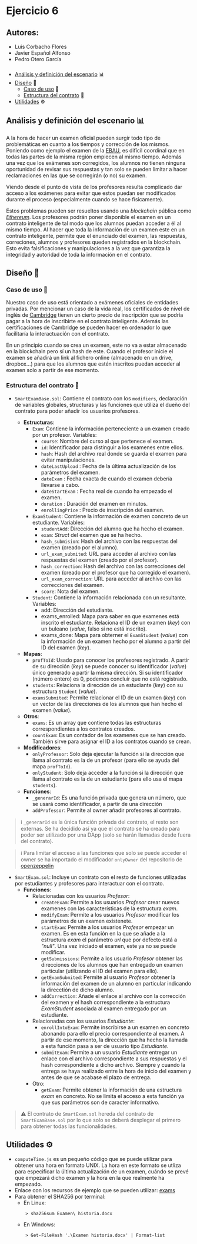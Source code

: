 # Ejercicio 6

## Autores:
* Luis Corbacho Flores
* Javier Español Alfonso
* Pedro Otero García

###
- [Análisis y definición del escenario](#id1) :bar_chart:
- [Diseño](#id2) :pencil:
    - [Caso de uso](#id2_1) :wrench:
    - [Estructura del contrato](#id2_2) :bookmark_tabs:
- [Utilidades](#id3) ⚙️
###

<div id="id1" />

## Análisis y definición del escenario :bar_chart:

A la hora de hacer un examen oficial pueden surgir todo tipo de problemáticas en cuanto a los tiempos y corrección de los mismos. Poniendo como ejemplo el examen de la [EBAU](https://ciug.gal/gal/abau), es difícil coordinal que en todas las partes de la misma región empiecen al mismo tiempo. Además una vez que los exámenes son corregidos, los alumnos no tienen ninguna oportunidad de revisar sus respuestas y tan solo se pueden limitar a hacer reclamaciones en las que se corregirán (o no) su examen.

Viendo desde el punto de vista de los profesores resulta complicado dar acceso a los exámenes para evitar que estos puedan ser modificados durante el proceso (especialmente cuando se hace físicamente). 

Estos problemas pueden ser resueltos usando una _blockchain_ pública como *[Ethereum](https://ethereum.org/en/)*. Los profesores podrán poner disponible el examen en un contrato inteligente de tal modo que los alumnos puedan acceder a él al mismo tiempo. Al hacer que toda la información de un examen este en un contrato inteligente, permite que el enunciado del examen, las respuestas, correciones, alumnos y profesores queden registrados en la blockchain. Esto evita falsificaciones y manipulaciones a la vez que garantiza la integridad y autoridad de toda la información en el contrato.

<div id="id2" />

## Diseño :pencil:

<div id="id2_1" />

### Caso de uso :wrench:

Nuestro caso de uso está orientado a exámenes oficiales de entidades privadas. Por mencionar un caso de la vida real, los certificados de nivel de inglés de [Cambridge](https://www.cambridgeenglish.org/exams-and-tests/) tienen un cierto precio de inscripción que se podría pagar a la hora de inscribirte en el contrato inteligente. Además las certificaciones de Cambridge se pueden hacer en ordenador lo que facilitaría la interactuación con el contrato.

En un principio cuando se crea un examen, este no va a estar almacenado en la blockchain pero sí un hash de este. Cuando el profesor inicie el examen se añadirá un link al fichero online (almacenado en un drive, dropbox...) para que los alumnos que estén inscritos puedan acceder al examen solo a partir de ese momento.

<div id="id2_2" />

### Estructura del contrato :bookmark_tabs:
* `SmartExamBase.sol`: Contiene el contrato con los `modifiers`, declaración de variables globales, structuras y las funciones que utiliza el dueño del contrato para poder añadir los usuarios profesores.

    * **Estructuras**:
        * `Exam`: Contiene la información perteneciente a un examen creado por un profesor. Variables:
            * `course`: Nombre del curso al que pertenece el examen.
            * `id`: Identificador para distinguir a los examenes entre ellos.
            * `hash`: Hash del archivo real donde se guarda el examen para evitar manipulaciones.
            * `dateLastUpload` : Fecha de la última actualización de los parámetros del examen.
            * `dateExam` : Fecha exacta de cuando el examen debería llevarse a cabo.
            * `dateStartExam` : Fecha real de cuando ha empezado el examen.
            * `duration` : Duración del examen en minutos.
            * `enrollingPrice` : Precio de inscripción del examen.
        * `ExamStudent`: Contiene la información de examen concreto de un estudiante. Variables:
            * ``studentAdd``: Dirección del alumno que ha hecho el examen.
            * ``exam``: _Struct_ del examen que se ha hecho.
            * ``hash_submision``: Hash del archivo con las respuestas del examen (creado por el alumno).
            * ``url_exam_submited``: URL para acceder al archivo con las respuestas del examen (creado por el profesor).
            * ``hash_correction``: Hash del archivo con las correcciones del examen (creado por el profesor que ha corregido el examen).
            * ``url_exam_correction``: URL para acceder al archivo con las correcciones del examen.
            * ``score``: Nota del examen.
        * `Student`: Contiene la información relacionada con un resultante. Variables:
            * add: Dirección del estudiante.
            * exams_enrolled: Mapa para saber en que examenes está inscrito el estudiante. Relaciona el ID de un examen (_key_) con un buleano (_value_, falso si no está inscrito).
            * exams_done: Mapa para obterner el `ExamStudent` (_value_) con la información de un examen hecho por el alumno a partir del ID del examen (_key_).
    * **Mapas**: 
        * `profToId`: Usado para conocer los profesores registrado. A partir de su dirección (_key_) se puede conocer su identificador (_value_) único generado a partir la misma dirección. Si su identificador (número entero) es 0, podemos concluir que no está registrado.
        * `students`: Relaciona la dirección de un estudiante (_key_) con su estructura `Student` (_value_).
        * `examsSubmited`: Permite relacionar el ID de un examen (_key_) con un vector de las direcciones de los alumnos que han hecho el examen (_value_).
    * **Otros**:
        * `exams`: Es un array que contiene todas las estructuras correspondientes a los contratos creados.
        * `countExam`: Es un contador de los examenes que se han creado. También sirve para asignar el ID a los contratos cuando se crean.
    * **Modificadores**:
        * `onlyProfessor`: Solo deja ejecutar la función si la dirección que llama al contrato es la de un profesor (para ello se ayuda del mapa `profToId`).
        * `onlyStudent`: Solo deja acceder a la función si la dirección que llama al contrato es la de un estudiante (para ello usa el mapa `students`). 
    * **Funciones**:
        * `_generarId`: Es una función privada que genera un número, que se usará como identificador, a partir de una dirección
        * `addProfessor`: Permite al owner añadir profesores al contrato.

> ℹ️ `_generarId` es la única función privada del contrato, el resto son externas. Se ha decidido así ya que el contrato se ha creado para poder ser utilizado por una DApp (solo se harán llamadas desde fuera del contrato).  


> ℹ️ Para limitar el acceso a las funciones que solo se puede acceder el owner se ha importado el modificador `onlyOwner` del repositorio de [openzeppelin](https://www.openzeppelin.com/)
         
            

* `SmartExam.sol`: Incluye un contrato con el resto de funciones utilizadas por estudiantes y profesores para interactuar con el contrato. 
    * **Funciones**:
        * Relacionadas con los usuarios *Profesor*:
            * `createExam`: Permite a los usuarios *Profesor* crear nuevos examenes con las características de la estructura _exam_. 
            * `modifyExam`: Permite a los usuarios *Profesor* modificar los parámetros de un examen existenete.
            * `startExam`: Permite a los usuarios *Profesor* empezar un examen. Es en esta función en la que se añade a la estructura _exam_ el parámetro _url_ que por defecto está a _"null"_. Una vez iniciado el examen, este ya no se puede modificar.
            * `getSubmissions`: Permite a los usuario *Profesor* obtener las direcciones de los alumnos que han entregado un examen particular (utilizando el ID del examen para ello).
            * `getExamSubmited`: Permite al usuario *Profesor* obtener la información del examen de un alumno en particular indicando la direcctión de dicho alumno.
            * `addCorrection`: Añade el enlace al archivo con la corrección del examen y el hash correspondiente a la estructura _ExamStudent_ asociada al examen entregado por un estudiante.
        * Relacionadas con los usuarios *Estudiante*:
            * `enrollIntoExam`: Permite inscribirse a un examen en concreto abonando para ello el precio correspondiente al examen. A partir de ese momento, la dirección que ha hecho la llamada a esta función pasa a ser de usuario tipo *Estudiante*.
            * `submitExam`: Permite a un usuario *Estudiante* entregar un enlace con el archivo correspondiente a sus respuestas y el hash correspondiente a dicho archivo. Siempre y cuando la entrega se haya realizado entre la hora de inicio del examen y antes de que se acabase el plazo de entrega.
        * Otro:
            * `getExam`: Permite obtener la información de una estructura _exam_ en concreto. No se limita el acceso a esta función ya que sus parámetros son de caracter informativo.


> ⚠️ El contrato de `SmartExam.sol` hereda del contrato de `SmartExamBase.sol` por lo que solo se deberá desplegar el primero para obtener todas las funcionalidades.

<div id="id3" />

## Utilidades ⚙️
* `computeTime.js` es un pequeño código que se puede utilizar para obtener una hora en formato UNIX. La hora en este formato se utliza para especificar la última actualización de un examen, cuándo se prevé que empezará dicho examen y la hora en la que realmente ha empezado.
* Enlace con los recursos de ejemplo que se pueden utilizar: [exams](https://drive.google.com/drive/folders/1wMeLc6moeWmUkCd34y71oaKUWkX0-THC?usp=share_link)
* Para obtener el SHA256 por terminal:
    * En Linux:
    ```shell
        > sha256sum Examen\ historia.docx
    ```
    * En Windows:
    ```shell
        > Get-FileHash '.\Examen historia.docx' | Format-list
    ```